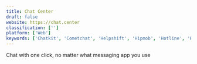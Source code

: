 ```yaml
---
title: Chat Center
draft: false 
website: https://chat.center
classification: ['']
platform: ['Web']
keywords: ['Chatkit', 'Cometchat', 'Helpshift', 'Hipmob', 'Hotline', 'KeyReply', 'Pusher', 'Pypestream', 'Salesforce', 'SendBird', 'UserCare']
---
```

Chat with one click, no matter what messaging app you use
